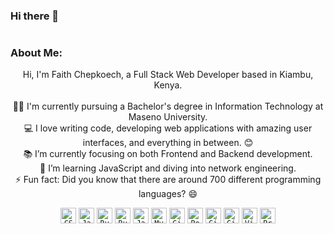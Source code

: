 ### Hi there 👋

<h1 align="center">
  <a href="https://git.io/typing-svg">
  </a>
</h1>

### About Me:

<p align="center">
  Hi, I'm Faith Chepkoech, a Full Stack Web Developer based in Kiambu, Kenya.
  <br>
  <br>
  👨‍🎓 I'm currently pursuing a Bachelor's degree in Information Technology at Maseno University.
  <br>
  💻 I love writing code, developing web applications with amazing user interfaces, and everything in between. 😊
  <br>
  📚 I’m currently focusing on both Frontend and Backend development.
  <br>
  👯 I’m learning JavaScript and diving into network engineering.
  <br>
  ⚡ Fun fact: Did you know that there are around 700 different programming languages? 😄
</p>

<p align="center">
  <code><img title="CSS3" height="25" src="https://img.icons8.com/color/512/css3.png"></code>
  <code><img title="Javascript" height="25" src="https://img.icons8.com/color/512/javascript.png"></code>
  <code><img title="Ruby" height="25" src="https://img.icons8.com/color/512/ruby-programming-language.png"></code>
  <code><img title="Ruby on Rails" height="25" src="https://img.icons8.com/windows/512/ruby-on-rails.png"></code>
  <code><img title="Java" height="25" src="https://img.icons8.com/?size=96&id=13679&format=png"></code>
  <code><img title="MySQL" height="25" src="https://img.icons8.com/fluency/512/mysql-logo.png"></code>
  <code><img title="Git" height="25" src="https://img.icons8.com/color/512/git.png"></code>
  <code><img title="PostgreSQL" height="25" src="https://img.icons8.com/color/512/postgreesql.png"></code>
  <code><img title="GitHub" height="25" src="https://img.icons8.com/material-rounded/512/github.png"></code>
  <code><img title="GitLab" height="25" src="https://img.icons8.com/color/512/gitlab.png"></code>
  <code><img title="Visual Studio Code" height="25" src="https://img.icons8.com/color/512/visual-studio-code-2019.png"></code>
  <code><img title="Problem Solving" height="25" src="https://img.icons8.com/external-flaticons-lineal-color-flat-icons/512/external-problem-solving-edutainment-flaticons-lineal-color-flat-icons.png"></code>
</p>
